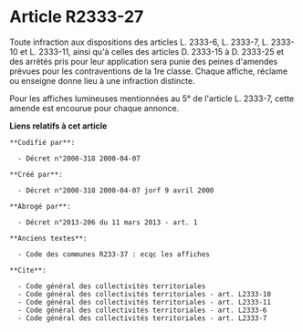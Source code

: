 # Article R2333-27

Toute infraction aux dispositions des articles L. 2333-6, L. 2333-7, L. 2333-10 et L. 2333-11, ainsi qu'à celles des articles
D. 2333-15 à D. 2333-25 et des arrêtés pris pour leur application sera punie des peines d'amendes prévues pour les
contraventions de la 1re classe. Chaque affiche, réclame ou enseigne donne lieu à une infraction distincte.

Pour les affiches lumineuses mentionnées au 5° de l'article L. 2333-7, cette amende est encourue pour chaque annonce.

**Liens relatifs à cet article**

	**Codifié par**:

	  - Décret n°2000-318 2000-04-07

	**Créé par**:

	  - Décret n°2000-318 2000-04-07 jorf 9 avril 2000

	**Abrogé par**:

	  - Décret n°2013-206 du 11 mars 2013 - art. 1

	**Anciens textes**:

	  - Code des communes R233-37 : ecqc les affiches

	**Cite**:

	  - Code général des collectivités territoriales
	  - Code général des collectivités territoriales - art. L2333-10
	  - Code général des collectivités territoriales - art. L2333-11
	  - Code général des collectivités territoriales - art. L2333-6
	  - Code général des collectivités territoriales - art. L2333-7
